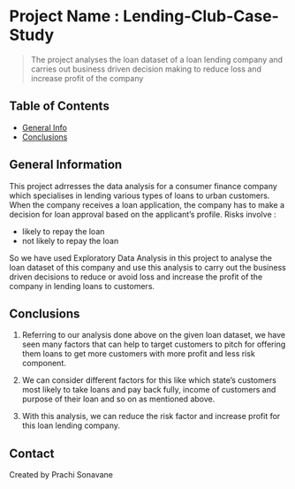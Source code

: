 # Project Name : Lending-Club-Case-Study
> The project analyses the loan dataset of a loan lending company and carries out business driven decision making to reduce loss and increase profit of the company


## Table of Contents
* [General Info](#general-information)
* [Conclusions](#conclusions)


## General Information

This project adrresses the data analysis for a consumer finance company which specialises in lending various types of loans to urban customers. When the company receives a loan application, the company has to make a decision for loan approval based on the applicant’s profile. 
Risks involve : 
-  likely to repay the loan
-  not likely to repay the loan

So we have used Exploratory Data Analysis in this project to analyse the loan dataset of this company and use this analysis to carry out the business driven decisions to reduce or avoid loss and increase the profit of the company in lending loans to customers.


## Conclusions
1. Referring to our analysis done above on the given loan dataset, we have seen many factors that can help to target customers to pitch for offering them loans to get more customers with more profit and less risk component.
  
2. We can consider different  factors for this like which state’s customers most likely to take loans and pay back fully, income of customers and purpose of their loan and so on as mentioned above.

3. With this analysis, we can reduce the risk factor and increase profit for this loan lending company.


## Contact
Created by Prachi Sonavane
